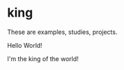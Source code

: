 # king
<p>These are examples, studies, projects.</p>
<p>Hello World!</p>
<p>I'm the king of the world!</p>
